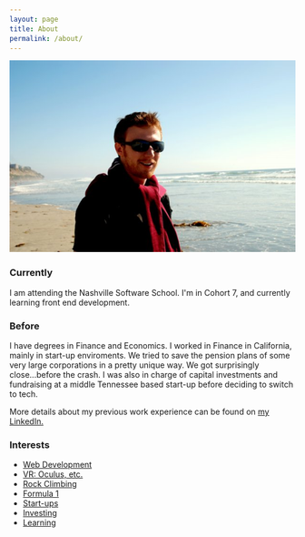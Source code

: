 ```yaml
---
layout: page
title: About
permalink: /about/
---
```


[![](/images/LeonPeck.jpg)](#)

### Currently

I am attending the Nashville Software School.  I'm in Cohort 7, and currently learning front end development.

### Before

I have degrees in Finance and Economics.  I worked in Finance in California, mainly in start-up enviroments.  We tried to save the pension plans of some very large corporations in a pretty unique way.  We got surprisingly close...before the crash.  I was also in charge of capital investments and fundraising at a middle Tennessee based start-up before deciding to switch to tech.

More details about my previous work experience can be found on <a href="http://www.linkedin.com/pub/leon-peck/4/969/a1/" target="_blank">my LinkedIn.</a> 

### Interests

*   <a href="http://i.imgur.com/GgXsbiL.jpg" target="_blank">Web Development</a>   
*   <a href="http://www.ibtimes.com/kevin-spacey-thinks-oculus-rift-could-change-storytelling-forever-1697351" target="_blank">VR: Oculus, etc.</a>
*   <a href="http://www.climbnashville.com/west/" target="_blank">Rock Climbing</a>
*   <a href="http://youtu.be/K2cNqaPSHv0" target="_blank">Formula 1</a>
*   <a href="http://youtu.be/vDwzmJpI4io" target="_blank">Start-ups</a>
*   <a href="http://buffettfaq.com" target="_blank">Investing</a>
*   <a href="http://www.quora.com" target="_blank">Learning</a>

